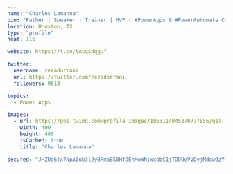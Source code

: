 ```yaml
---
name: "Charles Lamanna"
bio: "Father | Speaker | Trainer | MVP | #PowerApps & #PowerAutomate Community Super User | YouTuber Right-pointing triangle http://youtube.com/c/rezadorrani | Learn - Share - Clockwise rightwards and leftwards open circle arrows"
location: Houston, TX
type: "profile"
heat: 116

website: https://t.co/tAcqSdqguf

twitter:
  username: rezadorrani
  url: https://twitter.com/rezadorrani
  followers: 9613

topics:
  - Power Apps

images:
  - url: https://pbs.twimg.com/profile_images/1063114045270777856/qeT-jpWr_400x400.jpg
    width: 400
    height: 400
    isCached: true
    title: "Charles Lamanna"

secured: "JHZUo6tx7NpA0ub3l2yBPmaBS0HfDEhMoWNjxxobC1jTDDUeVVDvjMdcw9zY+nz2geHBVUeJqT7bl5B+aVXBrI8qdxfVlL/QXGf4pVsP7ZgYEahKfqGlGZmQs94Xb+jYt9eZPlbnfBm9GqLDEffBrNdjNIv0d0Pl+KFujPsmixtGXiqbd6aJ5dZPwzWpRBBwU21gOzLk+ldyG/t3sDBVooMBPPd2e8Sr4MtS9dNOntQP1nwTW3BstE17xCwHlVVkFOlkYE1Rd83bUgPW7ARDSWUyEaxsMs9NLMWujLuoa8eRgi+75eHxW7eNmw6JIw2rC6g4UbwnsXzC+Iy+kLfZnnr2H4I9DhRdnXdPExL7I1x3bYsjROO2MLdYQRyS5zL4kO+An2EQ/CWciDKVLhoL0x68V/zrIGadlD7WtFwbGiY=;wkiyg5CsZTrLtCSLtH5fTg=="
---
```


